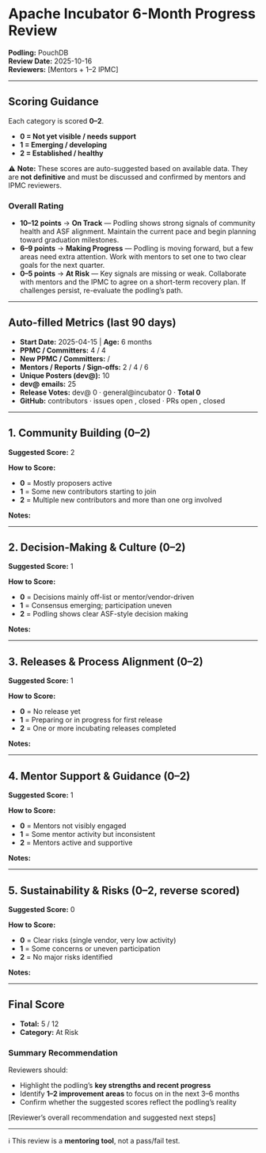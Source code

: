 # Apache Incubator 6-Month Progress Review

**Podling:** PouchDB  
**Review Date:** 2025-10-16  
**Reviewers:** [Mentors + 1–2 IPMC]  

---

## Scoring Guidance

Each category is scored **0–2**.  
- **0 = Not yet visible / needs support**  
- **1 = Emerging / developing**  
- **2 = Established / healthy**  

⚠️ **Note:** These scores are auto-suggested based on available data. They are **not definitive** and must be discussed and confirmed by mentors and IPMC reviewers.  

### Overall Rating
- **10–12 points** → **On Track** — Podling shows strong signals of community health and ASF alignment. Maintain the current pace and begin planning toward graduation milestones.  
- **6–9 points** → **Making Progress** — Podling is moving forward, but a few areas need extra attention. Work with mentors to set one to two clear goals for the next quarter.  
- **0–5 points** → **At Risk** — Key signals are missing or weak. Collaborate with mentors and the IPMC to agree on a short-term recovery plan. If challenges persist, re-evaluate the podling’s path.  

---

## Auto-filled Metrics (last 90 days)
- **Start Date:** 2025-04-15  |  **Age:** 6 months  
- **PPMC / Committers:** 4 / 4  
- **New PPMC / Committers:**  /   
- **Mentors / Reports / Sign-offs:** 2 / 4 / 6  
- **Unique Posters (dev@):** 10  
- **dev@ emails:** 25  
- **Release Votes:** dev@ 0 · general@incubator 0 · **Total 0**  
- **GitHub:** contributors  · issues open , closed  · PRs open , closed   

---

## 1. Community Building (0–2)

**Suggested Score:** 2  

**How to Score:**  
- **0** = Mostly proposers active  
- **1** = Some new contributors starting to join  
- **2** = Multiple new contributors and more than one org involved  

**Notes:**  

---

## 2. Decision-Making & Culture (0–2)

**Suggested Score:** 1  

**How to Score:**  
- **0** = Decisions mainly off-list or mentor/vendor-driven  
- **1** = Consensus emerging; participation uneven  
- **2** = Podling shows clear ASF-style decision making  

**Notes:**  

---

## 3. Releases & Process Alignment (0–2)

**Suggested Score:** 1  

**How to Score:**  
- **0** = No release yet  
- **1** = Preparing or in progress for first release  
- **2** = One or more incubating releases completed  

**Notes:**  

---

## 4. Mentor Support & Guidance (0–2)

**Suggested Score:** 1  

**How to Score:**  
- **0** = Mentors not visibly engaged  
- **1** = Some mentor activity but inconsistent  
- **2** = Mentors active and supportive  

**Notes:**  

---

## 5. Sustainability & Risks (0–2, reverse scored)

**Suggested Score:** 0  

**How to Score:**  
- **0** = Clear risks (single vendor, very low activity)  
- **1** = Some concerns or uneven participation  
- **2** = No major risks identified  

**Notes:**  

---

## Final Score
- **Total:** 5 / 12  
- **Category:** At Risk  

### Summary Recommendation

Reviewers should:  
- Highlight the podling’s **key strengths and recent progress**  
- Identify **1–2 improvement areas** to focus on in the next 3–6 months  
- Confirm whether the suggested scores reflect the podling’s reality  

[Reviewer’s overall recommendation and suggested next steps]  

---

ℹ️ This review is a **mentoring tool**, not a pass/fail test.  

